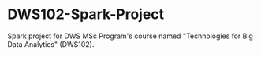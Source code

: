 # DWS102-Spark-Project
Spark project for DWS MSc Program's course named "Technologies for Big Data Analytics" (DWS102).
